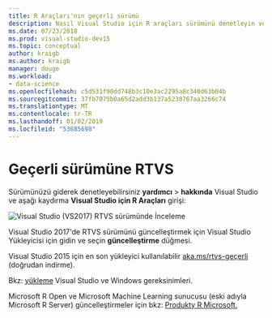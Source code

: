 ```yaml
---
title: R Araçları'nın geçerli sürümü
description: Nasıl Visual Studio için R araçları sürümünü denetleyin ve güncelleştirmeleri yükleyin.
ms.date: 07/23/2018
ms.prod: visual-studio-dev15
ms.topic: conceptual
author: kraigb
ms.author: kraigb
manager: douge
ms.workload:
- data-science
ms.openlocfilehash: c5d531f90dd748b3c10e3ac2295a8c340d63b04b
ms.sourcegitcommit: 37fb7075b0a65d2add3b137a5230767aa3266c74
ms.translationtype: MT
ms.contentlocale: tr-TR
ms.lasthandoff: 01/02/2019
ms.locfileid: "53885698"
---
```

# <a name="rtvs-current-version"></a>Geçerli sürümüne RTVS

Sürümünüzü giderek denetleyebilirsiniz **yardımcı** > **hakkında** Visual Studio ve aşağı kaydırma **Visual Studio için R Araçları** girişi:

![Visual Studio (VS2017) RTVS sürümünde İnceleme](media/current-version.png)

Visual Studio 2017'de RTVS sürümünü güncelleştirmek için Visual Studio Yükleyicisi için gidin ve seçin **güncelleştirme** düğmesi.

Visual Studio 2015 için en son yükleyici kullanılabilir [aka.ms/rtvs-geçerli](https://aka.ms/rtvs-current) (doğrudan indirme).

Bkz: [yükleme](installing-r-tools-for-visual-studio.md) Visual Studio ve Windows gereksinimleri.

Microsoft R Open ve Microsoft Machine Learning sunucusu (eski adıyla Microsoft R Server) güncelleştirmeler için bkz: [Produkty R Microsoft.](http://aka.ms/rtvs-msft-r)
